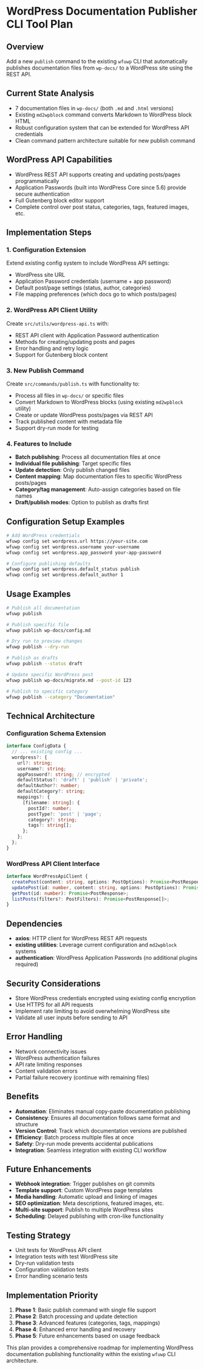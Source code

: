 # WordPress Documentation Publisher CLI Tool Plan

## Overview
Add a new `publish` command to the existing `wfuwp` CLI that automatically publishes documentation files from `wp-docs/` to a WordPress site using the REST API.

## Current State Analysis
- 7 documentation files in `wp-docs/` (both `.md` and `.html` versions)
- Existing `md2wpblock` command converts Markdown to WordPress block HTML
- Robust configuration system that can be extended for WordPress API credentials
- Clean command pattern architecture suitable for new publish command

## WordPress API Capabilities
- WordPress REST API supports creating and updating posts/pages programmatically
- Application Passwords (built into WordPress Core since 5.6) provide secure authentication
- Full Gutenberg block editor support
- Complete control over post status, categories, tags, featured images, etc.

## Implementation Steps

### 1. Configuration Extension
Extend existing config system to include WordPress API settings:
- WordPress site URL
- Application Password credentials (username + app password)
- Default post/page settings (status, author, categories)
- File mapping preferences (which docs go to which posts/pages)

### 2. WordPress API Client Utility
Create `src/utils/wordpress-api.ts` with:
- REST API client with Application Password authentication
- Methods for creating/updating posts and pages
- Error handling and retry logic
- Support for Gutenberg block content

### 3. New Publish Command
Create `src/commands/publish.ts` with functionality to:
- Process all files in `wp-docs/` or specific files
- Convert Markdown to WordPress blocks (using existing `md2wpblock` utility)
- Create or update WordPress posts/pages via REST API
- Track published content with metadata file
- Support dry-run mode for testing

### 4. Features to Include
- **Batch publishing**: Process all documentation files at once
- **Individual file publishing**: Target specific files
- **Update detection**: Only publish changed files
- **Content mapping**: Map documentation files to specific WordPress posts/pages
- **Category/tag management**: Auto-assign categories based on file names
- **Draft/publish modes**: Option to publish as drafts first

## Configuration Setup Examples
```bash
# Add WordPress credentials
wfuwp config set wordpress.url https://your-site.com
wfuwp config set wordpress.username your-username
wfuwp config set wordpress.app_password your-app-password

# Configure publishing defaults
wfuwp config set wordpress.default_status publish
wfuwp config set wordpress.default_author 1
```

## Usage Examples
```bash
# Publish all documentation
wfuwp publish

# Publish specific file
wfuwp publish wp-docs/config.md

# Dry run to preview changes
wfuwp publish --dry-run

# Publish as drafts
wfuwp publish --status draft

# Update specific WordPress post
wfuwp publish wp-docs/migrate.md --post-id 123

# Publish to specific category
wfuwp publish --category "Documentation"
```

## Technical Architecture

### Configuration Schema Extension
```typescript
interface ConfigData {
  // ... existing config ...
  wordpress?: {
    url?: string;
    username?: string;
    appPassword?: string; // encrypted
    defaultStatus?: 'draft' | 'publish' | 'private';
    defaultAuthor?: number;
    defaultCategory?: string;
    mappings?: {
      [filename: string]: {
        postId?: number;
        postType?: 'post' | 'page';
        category?: string;
        tags?: string[];
      };
    };
  };
}
```

### WordPress API Client Interface
```typescript
interface WordPressApiClient {
  createPost(content: string, options: PostOptions): Promise<PostResponse>;
  updatePost(id: number, content: string, options: PostOptions): Promise<PostResponse>;
  getPost(id: number): Promise<PostResponse>;
  listPosts(filters?: PostFilters): Promise<PostResponse[]>;
}
```

## Dependencies
- **axios**: HTTP client for WordPress REST API requests
- **existing utilities**: Leverage current configuration and `md2wpblock` systems
- **authentication**: WordPress Application Passwords (no additional plugins required)

## Security Considerations
- Store WordPress credentials encrypted using existing config encryption
- Use HTTPS for all API requests
- Implement rate limiting to avoid overwhelming WordPress site
- Validate all user inputs before sending to API

## Error Handling
- Network connectivity issues
- WordPress authentication failures
- API rate limiting responses
- Content validation errors
- Partial failure recovery (continue with remaining files)

## Benefits
- **Automation**: Eliminates manual copy-paste documentation publishing
- **Consistency**: Ensures all documentation follows same format and structure
- **Version Control**: Track which documentation versions are published
- **Efficiency**: Batch process multiple files at once
- **Safety**: Dry-run mode prevents accidental publications
- **Integration**: Seamless integration with existing CLI workflow

## Future Enhancements
- **Webhook integration**: Trigger publishes on git commits
- **Template support**: Custom WordPress page templates
- **Media handling**: Automatic upload and linking of images
- **SEO optimization**: Meta descriptions, featured images, etc.
- **Multi-site support**: Publish to multiple WordPress sites
- **Scheduling**: Delayed publishing with cron-like functionality

## Testing Strategy
- Unit tests for WordPress API client
- Integration tests with test WordPress site
- Dry-run validation tests
- Configuration validation tests
- Error handling scenario tests

## Implementation Priority
1. **Phase 1**: Basic publish command with single file support
2. **Phase 2**: Batch processing and update detection
3. **Phase 3**: Advanced features (categories, tags, mappings)
4. **Phase 4**: Enhanced error handling and recovery
5. **Phase 5**: Future enhancements based on usage feedback

This plan provides a comprehensive roadmap for implementing WordPress documentation publishing functionality within the existing `wfuwp` CLI architecture.